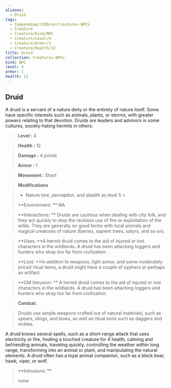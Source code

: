 ```yaml
---
aliases:
  - Druid
tags:
  - Compendium/CSRD/en/Creatures-NPCs
  - Creature
  - Creature/Kind/NPC
  - Creature/Level/4
  - Creature/Armor/1
  - Creature/Health/12
title: Druid
collection: Creatures-NPCs
kind: NPC
level: 4
armor: 1
health: 12
---
```

## Druid    
A druid is a servant of a nature deity or the entirety of nature itself. Some have specific interests such as animals, plants, or storms, with greater powers relating to that devotion. Druids are leaders and advisors in some cultures, society-hating hermits in others.    
  
    
> **Level :** 4    
> **Health :** 12    
> **Damage :** 4 points    
> **Armor :** 1    
> **Movement :** Short    
> **Modifications**    
>- Nature lore, perception, and stealth as level 5 >  
>    
> **Environment: ** NA    
> **Interactions: ** Druids are cautious when dealing with city folk, and they act quickly to stop the reckless use of fire or exploitation of the wilds. They are generally on good terms with local animals and magical creatures of nature (faeries, sapient trees, satyrs, and so on).    
> **Uses: **A hermit druid comes to the aid of injured or lost characters in the wildlands. A druid has been attacking loggers and hunters who stray too far from civilization.    
> **Loot: **In addition to weapons, light armor, and some moderately priced ritual items, a druid might have a couple of cyphers or perhaps an artifact.    
> **GM Intrusion: ** A hermit druid comes to the aid of injured or lost characters in the wildlands. A druid has been attacking loggers and hunters who stray too far from civilization.    
  
> **Combat:**   
> Druids use simple weapons crafted out of natural materials, such as spears, slings, and bows, as well as ritual tools such as daggers and sickles.   
A druid knows several spells, such as a short-range attack that uses electricity or fire, healing a touched creature for 4 health, calming and befriending animals, traveling quickly, controlling the weather within long range, transforming into an animal or plant, and manipulating the natural elements. A druid often has a loyal animal companion, such as a black bear, hawk, viper, or wolf.    
    
  
> **Intrusions: **   
> none    

